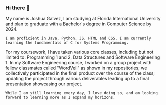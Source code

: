 ### Hi there 👋
    
My name is Joshua Galvez, I am studying at Florida International University and plan to graduate with a Bachelor's degree in Computer Science by 2024.
    
    I am proficient in Java, Python, JS, HTML and CSS. I am currently learning the fundamentals of C for Systems Programming.
    
For my coursework, I have taken various core classes, including but not limited to: Programming 1 and 2, Data Structures and Software Engineering 1. In my  Software Engineering course, I worked on a group project with fellow classmates called "WordVeil" as shown in my repositories; we collectively participated in the final product over the course of the class; updating the project through various deliverables leading up to a final presentation showcasing our project.
    
    While I am still learning every day, I love doing so, and am looking forward to learning more as I expand my horizons.
